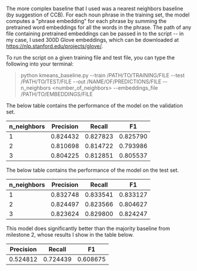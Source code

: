 The more complex baseline that I used was a nearest neighbors baseline (by suggestion of CCB). For each noun phrase in the training set, the model computes a "phrase embedding" for each phrase by summing the pretrained word embeddings for all the words in the phrase. The path of any file containing pretrained embeddings can be passed in to the script -- in my case, I used 300D Glove embeddings, which can be downloaded at https://nlp.stanford.edu/projects/glove/.

To run the script on a given training file and test file, you can type the following into your terminal:
  > python kmeans_baseline.py --train /PATH/TO/TRAINING/FILE --test /PATH/TO/TEST/FILE --out /NAME/OF/PREDICTIONS/FILE --n_neighbors <number_of_neighbors> --embeddings_file /PATH/TO/EMBEDDINGS/FILE

The below table contains the performance of the model on the validation set.

| n_neighbors | Precision | Recall   | F1       |
|-------------|-----------|----------|----------|
| 1           | 0.824432  | 0.827823 | 0.825790 |
| 2           | 0.810698  | 0.814722 | 0.793986 |
| 3           | 0.804225  | 0.812851 | 0.805537 |

The below table contains the performance of the model on the test set.

| n_neighbors | Precision | Recall   | F1       |
|-------------|-----------|----------|----------|
| 1           | 0.832748  | 0.833541 | 0.833127 |
| 2           | 0.824497  | 0.823566 | 0.804627 |
| 3           | 0.823624  | 0.829800 | 0.824247 |

This model does significantly better than the majority baseline from milestone 2, whose results I show in the table below.

| Precision | Recall   | F1       |
|-----------|----------|----------|
| 0.524812  | 0.724439 | 0.608675 |
